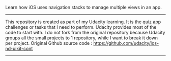 Learn how iOS uses navigation stacks to manage multiple views in an app.

*****
This repository is created as part of my Udacity learning. It is the quiz app challenges or tasks that I need to perform. Udacity provides most of the code to start with. I do not fork from the original repository because Udacity groups all the small projects to 1 repository, while I want to break it down per project. Original Github source code : https://github.com/udacity/ios-nd-uikit-cont
*****
